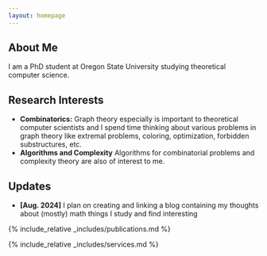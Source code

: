 ```yaml
---
layout: homepage
---
```


## About Me

I am a PhD student at Oregon State University studying theoretical computer science.

## Research Interests

- **Combinatorics:** Graph theory especially is important to theoretical computer scientists and I spend time thinking about various problems in graph theory like extremal problems, coloring, optimization, forbidden substructures, etc.
- **Algorithms and Complexity** Algorithms for combinatorial problems and complexity theory are also of interest to me.


## Updates

- **[Aug. 2024]** I plan on creating and linking a blog containing my thoughts about (mostly) math things I study and find interesting




{% include_relative _includes/publications.md %}

{% include_relative _includes/services.md %}
